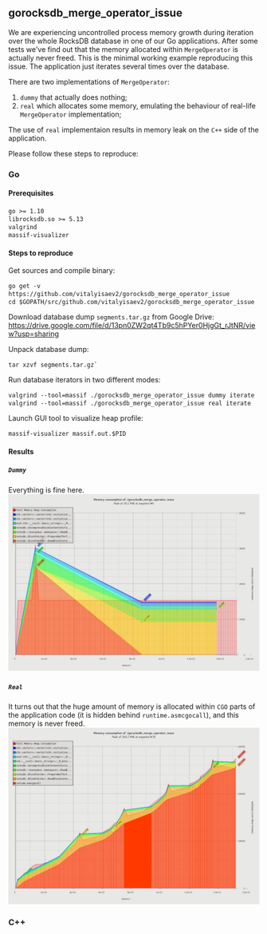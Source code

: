## gorocksdb_merge_operator_issue

We are experiencing uncontrolled process memory growth during iteration over the whole RocksDB database in one of our Go applications. After some tests we've find out that the memory allocated within `MergeOperator` is actually never freed. This is the minimal working example reproducing this issue. The application just iterates several times over the database.

There are two implementations of `MergeOperator`:
1. `dummy` that actually does nothing;
2. `real` which allocates some memory, emulating the behaviour of real-life `MergeOperator` implementation;

The use of `real` implementaion results in memory leak on the `C++` side of the application. 

Please follow these steps to reproduce:


### Go

#### Prerequisites
```
go >= 1.10
librocksdb.so >= 5.13
valgrind
massif-visualizer
```

#### Steps to reproduce

Get sources and compile binary:
```
go get -v https://github.com/vitalyisaev2/gorocksdb_merge_operator_issue
cd $GOPATH/src/github.com/vitalyisaev2/gorocksdb_merge_operator_issue
```

Download database dump `segments.tar.gz` from Google Drive:
https://drive.google.com/file/d/13pn0ZW2qt4Tb9c5hPYer0HjgGt_rJtNR/view?usp=sharing

Unpack database dump:
```
tar xzvf segments.tar.gz`
```

Run database iterators in two different modes:
```
valgrind --tool=massif ./gorocksdb_merge_operator_issue dummy iterate
valgrind --tool=massif ./gorocksdb_merge_operator_issue real iterate
```

Launch GUI tool to visualize heap profile:
```
massif-visualizer massif.out.$PID
```

#### Results

##### `Dummy`
Everything is fine here.
![dummy](https://github.com/vitalyisaev2/gorocksdb_merge_operator_issue/blob/master/go/profile.dummy.jpeg)

##### `Real`
It turns out that the huge amount of memory is allocated within `CGO` parts of the application code (it is hidden behind `runtime.asmcgocall`), and this memory is never freed.
![real](https://github.com/vitalyisaev2/gorocksdb_merge_operator_issue/blob/master/go/profile.real.jpeg)

### C++

